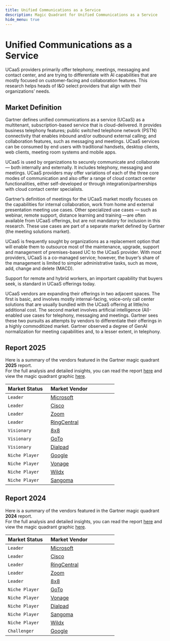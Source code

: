 ```yaml
---
title: Unified Communications as a Service
description: Magic Quadrant for Unified Communications as a Service
hide_menu: true
---
```


# Unified Communications as a Service

UCaaS providers primarily offer telephony, meetings, messaging and contact center, and are trying to differentiate with AI capabilities that are mostly focused on customer-facing and collaboration features. This research helps heads of I&O select providers that align with their organizations’ needs.

## Market Definition

Gartner defines unified communications as a service (UCaaS) as a multitenant, subscription-based service that is cloud-delivered. It provides business telephony features; public switched telephone network (PSTN) connectivity that enables inbound and/or outbound external calling; and collaboration features, such as messaging and meetings. UCaaS services can be consumed by end users with traditional handsets, desktop clients, web clients, meeting room systems and mobile apps.

UCaaS is used by organizations to securely communicate and collaborate — both internally and externally. It includes telephony, messaging and meetings. UCaaS providers may offer variations of each of the three core modes of communication and also offer a range of cloud contact center functionalities, either self-developed or through integration/partnerships with cloud contact center specialists.

Gartner’s definition of meetings for the UCaaS market mostly focuses on the capabilities for internal collaboration, work from home and external presentation meeting use cases. Other specialized use cases — such as webinar, remote support, distance learning and training —are often available from UCaaS offerings, but are not mandatory for inclusion in this research. These use cases are part of a separate market defined by Gartner (the meeting solutions market).

UCaaS is frequently sought by organizations as a replacement option that will enable them to outsource most of the maintenance, upgrade, support and management of premises-based UC to the UCaaS provider. With most providers, UCaaS is a co-managed service; however, the buyer’s share of the management is limited to simpler administrative tasks, such as move, add, change and delete (MACD).

Support for remote and hybrid workers, an important capability that buyers seek, is standard in UCaaS offerings today.

UCaaS vendors are expanding their offerings in two adjacent spaces. The first is basic, and involves mostly internal-facing, voice-only call center solutions that are usually bundled with the UCaaS offering at little/no additional cost. The second market involves artificial intelligence (AI)-enabled use cases for telephony, messaging and meetings. Gartner sees these two pursuits as attempts by vendors to differentiate their offerings in a highly commoditized market. Gartner observed a degree of GenAI normalization for meeting capabilities and, to a lesser extent, in telephony.

## Report 2025

Here is a summary of the vendors featured in the Gartner magic quadrant **2025** report. <br/>For the full analysis and detailed insights, you can read the report
<a href="/docs/2025/unified-communications-as-a-service.pdf" target="_blank" rel="noopener noreferrer">here</a>
and view the magic quadrant graphic
<a href="/docs/2025/unified-communications-as-a-service.png" target="_blank" rel="noopener noreferrer">here</a>.

| Market Status   | Market Vendor                          |
| --------------- | -------------------------------------- |
| `Leader`        | [Microsoft](/vendors/microsoft.md)     |
| `Leader`        | [Cisco](/vendors/cisco.md)             |
| `Leader`        | [Zoom](/vendors/zoom.md)               |
| `Leader`        | [RingCentral](/vendors/ringcentral.md) |
| `Visionary`     | [8x8](/vendors/8x8.md)                 |
| `Visionary`     | [GoTo](/vendors/goto.md)               |
| `Visionary`     | [Dialpad](/vendors/dialpad.md)         |
| `Niche Player`  | [Google](/vendors/google.md)           |
| `Niche Player`  | [Vonage](/vendors/vonage.md)           |
| `Niche Player`  | [Wildx](/vendors/wildx.md)             |
| `Niche Player`  | [Sangoma](/vendors/sangoma.md)         |

## Report 2024

Here is a summary of the vendors featured in the Gartner magic quadrant **2024** report. <br/>For the full analysis and detailed insights, you can read the report
<a href="/docs/2024/unified-communications-as-a-service.pdf" target="_blank" rel="noopener noreferrer">here</a>
and view the magic quadrant graphic
<a href="/docs/2024/unified-communications-as-a-service.png" target="_blank" rel="noopener noreferrer">here</a>.

| Market Status   | Market Vendor                          |
| --------------- | -------------------------------------- |
| `Leader`        | [Microsoft](/vendors/microsoft.md)     |
| `Leader`        | [Cisco](/vendors/cisco.md)             |
| `Leader`        | [RingCentral](/vendors/ringcentral.md) |
| `Leader`        | [Zoom](/vendors/zoom.md)               |
| `Leader`        | [8x8](/vendors/8x8.md)                 |
| `Niche Player`  | [GoTo](/vendors/goto.md)               |
| `Niche Player`  | [Vonage](/vendors/vonage.md)           |
| `Niche Player`  | [Dialpad](/vendors/dialpad.md)         |
| `Niche Player`  | [Sangoma](/vendors/sangoma.md)         |
| `Niche Player`  | [Wildx](/vendors/wildx.md)             |
| `Challenger`    | [Google](/vendors/google.md)           |
